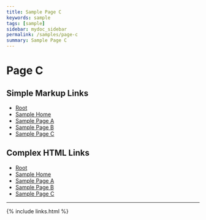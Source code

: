 ```yaml
---
title: Sample Page C
keywords: sample
tags: [sample]
sidebar: mydoc_sidebar
permalink: /samples/page-c
summary: Sample Page C
---
```


# Page C


## Simple Markup Links

* [Root](../index.html)
* [Sample Home](index.html)
* [Sample Page A](page-a.html)
* [Sample Page B](page-b.html)
* [Sample Page C](page-c)


## Complex HTML Links

* <a href="{{ 'index.html' | relative_url }}">Root</a>
* <a href="{{ 'samples/index.html' | relative_url }}">Sample Home</a>
* <a href="{{ 'samples/page-a.html' | relative_url }}">Sample Page A</a>
* <a href="{{ 'samples/page-b.html' | relative_url }}">Sample Page B</a>
* <a href="{{ 'samples/page-c' | relative_url }}">Sample Page C</a>


---

{% include links.html %}



